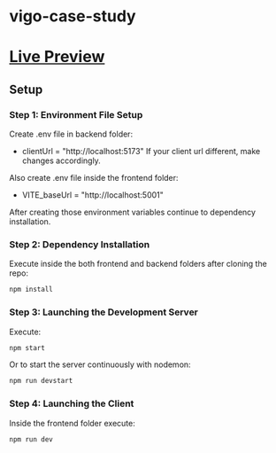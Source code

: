 # vigo-case-study

# [Live Preview](https://odin-blog-api.vercel.app/blog-api/v1/)

## Setup

### Step 1: Environment File Setup

Create .env file in backend folder:

- clientUrl = "http://localhost:5173" If your client url different, make changes accordingly.

Also create .env file inside the frontend folder:

- VITE_baseUrl = "http://localhost:5001"

After creating those environment variables continue to dependency installation.

### Step 2: Dependency Installation

Execute inside the both frontend and backend folders after cloning the repo:

```sh
npm install
```

### Step 3: Launching the Development Server

Execute:

```sh
npm start
```

Or to start the server continuously with nodemon:

```sh
npm run devstart
```

### Step 4: Launching the Client

Inside the frontend folder execute:

```sh
npm run dev
```